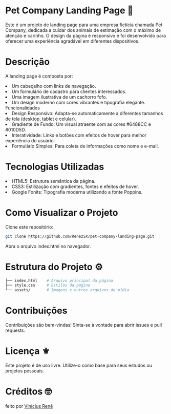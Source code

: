 # Pet Company Landing Page 🐾
Este é um projeto de landing page para uma empresa fictícia chamada Pet Company, dedicada a cuidar dos animais de estimação com o máximo de atenção e carinho. O design da página é responsivo e foi desenvolvido para oferecer uma experiência agradável em diferentes dispositivos.

# Descrição
A landing page é composta por:
<li> Um cabeçalho com links de navegação.</li>
<li>Um formulário de cadastro para clientes interessados.</li>
<li> Uma imagem ilustrativa de um cachorro fofo.</li>
<li>Um design moderno com cores vibrantes e tipografia elegante.
Funcionalidades</li>
<li>Design Responsivo: Adapta-se automaticamente a diferentes tamanhos de tela (desktop, tablet e celular).</li>
<li>Gradiente de Fundo: Um visual atraente com as cores #6488CC e #010D5D.</li>
<li>Interatividade: Links e botões com efeitos de hover para melhor experiência do usuário.</li>
<li>Formulário Simples: Para coleta de informações como nome e e-mail. </li>

# Tecnologias Utilizadas
<li>HTML5: Estrutura semântica da página.</li>
<li>CSS3: Estilização com gradientes, fontes e efeitos de hover.</li>
<li>Google Fonits: Tipografia moderna utilizando a fonte Poppins.</li>

# Como Visualizar o Projeto
Clone este repositório:
```bash
git clone https://github.com/RenezSX/pet-company-landing-page.git
```
Abra o arquivo index.html no navegador.

# Estrutura do Projeto ⚙️
```bash
├── index.html    # Arquivo principal da página
├── style.css     # Estilos da página
└── assets/       # Imagens e outros arquivos de mídia
```

# Contribuições
Contribuições são bem-vindas! Sinta-se à vontade para abrir issues e pull requests.

# Licença ⚜️
Este projeto é de uso livre. Utilize-o como base para seus estudos ou projetos pessoais.

# Créditos 🤓

feito por <a href="https://github.com/RenezSX">Vinícius Renê</a>
